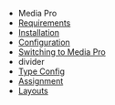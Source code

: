 - Media Pro
- [Requirements](MediaPro/requirements.md)
- [Installation](MediaPro/installation.md)
- [Configuration](MediaPro/configuration.md)
- [Switching to Media Pro](MediaPro/switching_to_pro.md)
- divider
- [Type Config](MediaPro/type_config.md)
- [Assignment](MediaPro/assignment.md)
- [Layouts](MediaPro/layouts.md)